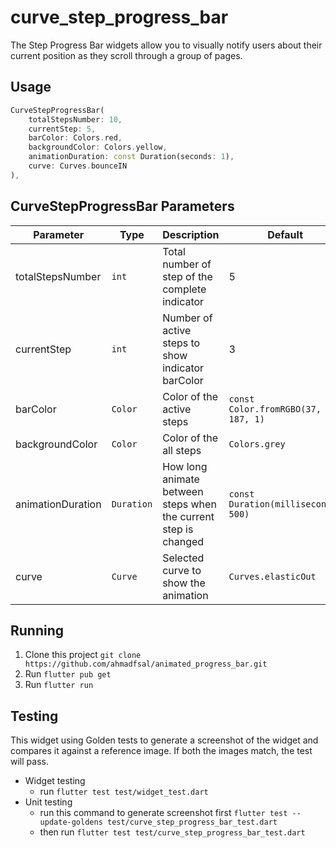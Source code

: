# curve_step_progress_bar

The Step Progress Bar widgets allow you to visually notify users about their current position as they scroll through a group of pages.

## Usage

```dart
CurveStepProgressBar(
    totalStepsNumber: 10,
    currentStep: 5,
    barColor: Colors.red,
    backgroundColor: Colors.yellow,
    animationDuration: const Duration(seconds: 1),
    curve: Curves.bounceIN
),
```

## CurveStepProgressBar Parameters

| Parameter         | Type       | Description                                                     | Default                                |
| ----------------- | ---------- | --------------------------------------------------------------- | -------------------------------------- |
| totalStepsNumber  | `int`      | Total number of step of the complete indicator                  | 5                                      |
| currentStep       | `int`      | Number of active steps to show indicator barColor               | 3                                      |
| barColor          | `Color`    | Color of the active steps                                       | `const Color.fromRGBO(37, 48, 187, 1)` |
| backgroundColor   | `Color`    | Color of the all steps                                          | `Colors.grey`                          |
| animationDuration | `Duration` | How long animate between steps when the current step is changed | `const Duration(milliseconds: 500)`    |
| curve             | `Curve`    | Selected curve to show the animation                            | `Curves.elasticOut`                    |

## Running

1. Clone this project `git clone https://github.com/ahmadfsal/animated_progress_bar.git`
2. Run `flutter pub get`
3. Run `flutter run`

## Testing

This widget using Golden tests to generate a screenshot of the widget and compares it against a reference image. If both the images match, the test will pass.

-   Widget testing
    -   run `flutter test test/widget_test.dart`
-   Unit testing
    -   run this command to generate screenshot first
        `flutter test --update-goldens test/curve_step_progress_bar_test.dart`
    -   then run `flutter test test/curve_step_progress_bar_test.dart`
